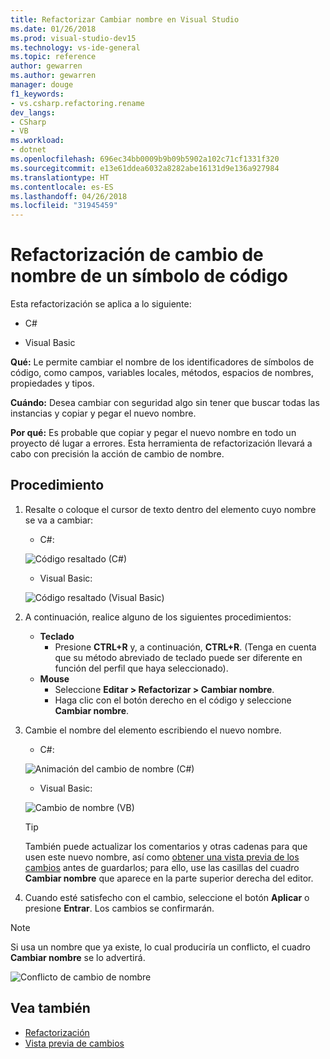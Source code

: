 ```yaml
---
title: Refactorizar Cambiar nombre en Visual Studio
ms.date: 01/26/2018
ms.prod: visual-studio-dev15
ms.technology: vs-ide-general
ms.topic: reference
author: gewarren
ms.author: gewarren
manager: douge
f1_keywords:
- vs.csharp.refactoring.rename
dev_langs:
- CSharp
- VB
ms.workload:
- dotnet
ms.openlocfilehash: 696ec34bb0009b9b09b5902a102c71cf1331f320
ms.sourcegitcommit: e13e61ddea6032a8282abe16131d9e136a927984
ms.translationtype: HT
ms.contentlocale: es-ES
ms.lasthandoff: 04/26/2018
ms.locfileid: "31945459"
---
```

# <a name="rename-a-code-symbol-refactoring"></a>Refactorización de cambio de nombre de un símbolo de código

Esta refactorización se aplica a lo siguiente:

- C#

- Visual Basic

**Qué:** Le permite cambiar el nombre de los identificadores de símbolos de código, como campos, variables locales, métodos, espacios de nombres, propiedades y tipos.

**Cuándo:** Desea cambiar con seguridad algo sin tener que buscar todas las instancias y copiar y pegar el nuevo nombre.

**Por qué:** Es probable que copiar y pegar el nuevo nombre en todo un proyecto dé lugar a errores. Esta herramienta de refactorización llevará a cabo con precisión la acción de cambio de nombre.

## <a name="how-to"></a>Procedimiento

1. Resalte o coloque el cursor de texto dentro del elemento cuyo nombre se va a cambiar:

   - C#:

    ![Código resaltado (C#)](media/rename-highlight-cs.png)

   - Visual Basic:

    ![Código resaltado (Visual Basic)](media/rename-highlight-vb.png)

1. A continuación, realice alguno de los siguientes procedimientos:

   - **Teclado**
     - Presione **CTRL+R** y, a continuación, **CTRL+R**. (Tenga en cuenta que su método abreviado de teclado puede ser diferente en función del perfil que haya seleccionado).
   - **Mouse**
     - Seleccione **Editar > Refactorizar > Cambiar nombre**.
     - Haga clic con el botón derecho en el código y seleccione **Cambiar nombre**.

1. Cambie el nombre del elemento escribiendo el nuevo nombre.

   - C#:

    ![Animación del cambio de nombre (C#)](media/rename-animated-cs.gif)

   - Visual Basic:

    ![Cambio de nombre (VB)](media/rename-rename-vb.png)

   > [!TIP]
   > También puede actualizar los comentarios y otras cadenas para que usen este nuevo nombre, así como [obtener una vista previa de los cambios](../../ide/preview-changes.md) antes de guardarlos; para ello, use las casillas del cuadro **Cambiar nombre** que aparece en la parte superior derecha del editor.

1. Cuando esté satisfecho con el cambio, seleccione el botón **Aplicar** o presione **Entrar**. Los cambios se confirmarán.

> [!NOTE]
> Si usa un nombre que ya existe, lo cual produciría un conflicto, el cuadro **Cambiar nombre** se lo advertirá.
>
> ![Conflicto de cambio de nombre](media/rename-conflict-cs.png)

## <a name="see-also"></a>Vea también

- [Refactorización](../refactoring-in-visual-studio.md)
- [Vista previa de cambios](../../ide/preview-changes.md)
